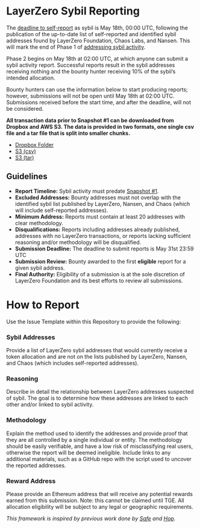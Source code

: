 # LayerZero Sybil Reporting

The [deadline to self-report](https://sybil.layerzero.network/) as sybil is May 18th, 00:00 UTC, following the publication of the up-to-date list of self-reported and identified sybil addresses found by LayerZero Foundation, Chaos Labs, and Nansen. This will mark the end of Phase 1 of [addressing sybil activity](https://medium.com/layerzero-official/addressing-sybil-activity-a2f92218ddd3). 

Phase 2 begins on May 18th at 02:00 UTC, at which anyone can submit a sybil activity report. Successful reports result in the sybil addresses receiving nothing and the bounty hunter receiving 10% of the sybil’s intended allocation. 

Bounty hunters can use the information below to start producing reports; however, submissions will not be open until May 18th at 02:00 UTC. Submissions received before the start time, and after the deadline, will not be considered.

**All transaction data prior to Snapshot #1 can be downloaded from Dropbox and AWS S3. The data is provided in two formats, one single csv file and a tar file that is split into smaller chunks.**
- [Dropbox Folder](https://www.dropbox.com/scl/fo/m0ji3zbmbockvqkyl9353/ALYUg0-rLU2fuDMSd9nuB34?rlkey=kdu7zf877k919c34t754nxerc&st=9t45y59t&dl=0)
- [S3 (csv)](https://layerzerodataset.s3.us-east-2.amazonaws.com/2024-05-15-snapshot1_transactions.csv.gz)
- [S3 (tar)](https://layerzerodataset.s3.us-east-2.amazonaws.com/2024-05-15-snapshot1_transactions.tar)

## Guidelines

- **Report Timeline:** Sybil activity must predate [Snapshot #1](https://twitter.com/LayerZero_Labs/status/1785821562475839843).
- **Excluded Addresses:** Bounty addresses must not overlap with the identified sybil list published by LayerZero, Nansen, and Chaos (which will include self-reported addresses). 
- **Minimum Address:** Reports must contain at least 20 addresses with clear methodology.
- **Disqualifications:** Reports including addresses already published, addresses with no LayerZero transactions, or reports lacking sufficient reasoning and/or methodology will be disqualified. 
- **Submission Deadline:** The deadline to submit reports is May 31st 23:59 UTC
- **Submission Review:** Bounty awarded to the first **eligible** report for a given sybil address.
- **Final Authority:** Eligibility of a submission is at the sole discretion of LayerZero Foundation and its best efforts to review all submissions.


# How to Report

Use the Issue Template within this Repository to provide the following:

### Sybil Addresses
Provide a list of LayerZero sybil addresses that would currently receive a token allocation and are not on the lists published by LayerZero, Nansen, and Chaos (which includes self-reported addresses).
### Reasoning 
Describe in detail the relationship between LayerZero addresses suspected of sybil. The goal is to determine how these addresses are linked to each other and/or linked to sybil activity. 
### Methodology 
Explain the method used to identify the addresses and provide proof that they are all controlled by a single individual or entity. The methodology should be easily verifiable, and have a low risk of misclassifying real users, otherwise the report will be deemed ineligible. Include links to any additional materials, such as a GitHub repo with the script used to uncover the reported addresses.
### Reward Address
Please provide an Ethereum address that will receive any potential rewards earned from this submission. Note: this cannot be claimed until TGE. All allocation eligibility will be subject to any legal or geographic requirements.


*This framework is inspired by previous work done by [Safe](https://github.com/safe-global/safe-user-allocation-reports/) and [Hop](https://github.com/hop-protocol/hop-airdrop).* 

